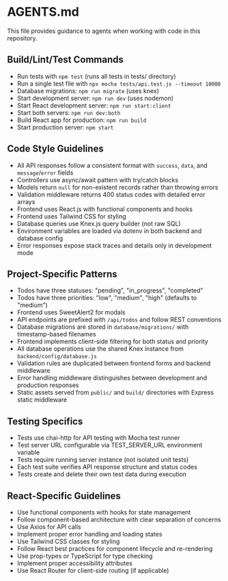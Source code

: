 # AGENTS.md

This file provides guidance to agents when working with code in this repository.

## Build/Lint/Test Commands

- Run tests with `npm test` (runs all tests in tests/ directory)
- Run a single test file with `npx mocha tests/api.test.js --timeout 10000`
- Database migrations: `npm run migrate` (uses knex)
- Start development server: `npm run dev` (uses nodemon)
- Start React development server: `npm run start:client`
- Start both servers: `npm run dev:both`
- Build React app for production: `npm run build`
- Start production server: `npm start`

## Code Style Guidelines

- All API responses follow a consistent format with `success`, `data`, and `message`/`error` fields
- Controllers use async/await pattern with try/catch blocks
- Models return `null` for non-existent records rather than throwing errors
- Validation middleware returns 400 status codes with detailed error arrays
- Frontend uses React.js with functional components and hooks
- Frontend uses Tailwind CSS for styling
- Database queries use Knex.js query builder (not raw SQL)
- Environment variables are loaded via dotenv in both backend and database config
- Error responses expose stack traces and details only in development mode

## Project-Specific Patterns

- Todos have three statuses: "pending", "in_progress", "completed"
- Todos have three priorities: "low", "medium", "high" (defaults to "medium")
- Frontend uses SweetAlert2 for modals
- API endpoints are prefixed with `/api/todos` and follow REST conventions
- Database migrations are stored in `database/migrations/` with timestamp-based filenames
- Frontend implements client-side filtering for both status and priority
- All database operations use the shared Knex instance from `backend/config/database.js`
- Validation rules are duplicated between frontend forms and backend middleware
- Error handling middleware distinguishes between development and production responses
- Static assets served from `public/` and `build/` directories with Express static middleware

## Testing Specifics

- Tests use chai-http for API testing with Mocha test runner
- Test server URL configurable via TEST_SERVER_URL environment variable
- Tests require running server instance (not isolated unit tests)
- Each test suite verifies API response structure and status codes
- Tests create and delete their own test data during execution

## React-Specific Guidelines

- Use functional components with hooks for state management
- Follow component-based architecture with clear separation of concerns
- Use Axios for API calls
- Implement proper error handling and loading states
- Use Tailwind CSS classes for styling
- Follow React best practices for component lifecycle and re-rendering
- Use prop-types or TypeScript for type checking
- Implement proper accessibility attributes
- Use React Router for client-side routing (if applicable)

